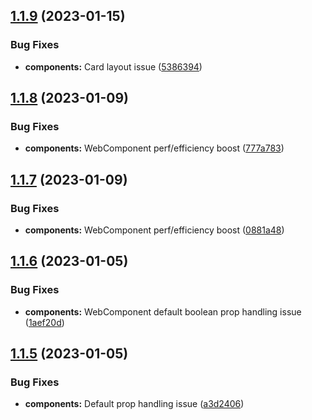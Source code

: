 ## [1.1.9](https://github.com/jacecotton/tcds/compare/v1.1.8...v1.1.9) (2023-01-15)


### Bug Fixes

* **components:** Card layout issue ([5386394](https://github.com/jacecotton/tcds/commit/5386394f734802744a64380f5e151b132fd8068a))



## [1.1.8](https://github.com/jacecotton/tcds/compare/v1.1.7...v1.1.8) (2023-01-09)


### Bug Fixes

* **components:** WebComponent perf/efficiency boost ([777a783](https://github.com/jacecotton/tcds/commit/777a78310f032175de14fd7a8a20ad942c60f41b))



## [1.1.7](https://github.com/jacecotton/tcds/compare/v1.1.6...v1.1.7) (2023-01-09)


### Bug Fixes

* **components:** WebComponent perf/efficiency boost ([0881a48](https://github.com/jacecotton/tcds/commit/0881a488de98918059dd90bed5702bc5b6e821eb))



## [1.1.6](https://github.com/jacecotton/tcds/compare/v1.1.5...v1.1.6) (2023-01-05)


### Bug Fixes

* **components:** WebComponent default boolean prop handling issue ([1aef20d](https://github.com/jacecotton/tcds/commit/1aef20d568848aeeef455e01db773711e7f78e85))



## [1.1.5](https://github.com/jacecotton/tcds/compare/v1.1.4...v1.1.5) (2023-01-05)


### Bug Fixes

* **components:** Default prop handling issue ([a3d2406](https://github.com/jacecotton/tcds/commit/a3d2406144cb121811c14189d2779c3584b7ddc6))



